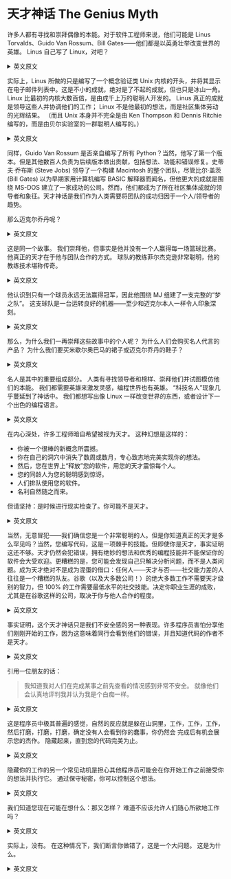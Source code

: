 # 天才神话 The Genius Myth


许多人都有寻找和崇拜偶像的本能。对于软件工程师来说，他们可能是 Linus Torvalds、Guido Van Rossum、Bill Gates——他们都是以英勇壮举改变世界的英雄。 Linus 自己写了 Linux，对吧？

<details> <summary>英文原文</summary><div style="border:1px solid #eee;padding:5px;background-color:#F2F2F2">
Many humans have the instinct to find and worship idols. For software engineers,
those might be Linus Torvalds, Guido Van Rossum, Bill Gates—all heroes who
changed the world with heroic feats. Linus wrote Linux by himself, right?
</div></details>

实际上，Linus 所做的只是编写了一个概念验证类 Unix 内核的开头，并将其显示在电子邮件列表中。这是不小的成就，绝对是了不起的成就，但也只是冰山一角。 Linux 比最初的内核大数百倍，是由成千上万的聪明人开发的。 Linus 真正的成就是领导这些人并协调他们的工作； Linux 不是他最初的想法，而是社区集体劳动的光辉结果。 （而且 Unix 本身并不完全是由 Ken Thompson 和 Dennis Ritchie 编写的，而是由贝尔实验室的一群聪明人编写的。）

<details> <summary>英文原文</summary><div style="border:1px solid #eee;padding:5px;background-color:#F2F2F2">
Actually, what Linus did was write just the beginnings of a proof-of-concept Unixlike kernel and show it to an email list. That was no small accomplishment, and it was
definitely an impressive achievement, but it was just the tip of the iceberg. Linux is
hundreds of times bigger than that initial kernel and was developed by thousands of
smart people. Linus’ real achievement was to lead these people and coordinate their
work; Linux is the shining result not of his original idea, but of the collective labor of
the community. (And Unix itself was not entirely written by Ken Thompson and
Dennis Ritchie, but by a group of smart people at Bell Labs.)
</div></details>

同样，Guido Van Rossum 是否亲自编写了所有 Python？当然，他写了第一个版本。但是其他数百人负责为后续版本做出贡献，包括想法、功能和错误修复。史蒂夫·乔布斯 (Steve Jobs) 领导了一个构建 Macintosh 的整个团队，尽管比尔·盖茨 (Bill Gates) 以为早期家用计算机编写 BASIC 解释器而闻名，但他更大的成就是围绕 MS-DOS 建立了一家成功的公司。然而，他们都成为了所在社区集体成就的领导者和象征。天才神话是我们作为人类需要将团队的成功归因于一个人/领导者的趋势。

那么迈克尔乔丹呢？

<details> <summary>英文原文</summary><div style="border:1px solid #eee;padding:5px;background-color:#F2F2F2">
On that same note, did Guido Van Rossum personally write all of Python? Certainly,
he wrote the first version. But hundreds of others were responsible for contributing
to subsequent versions, including ideas, features, and bug fixes. Steve Jobs led an
entire team that built the Macintosh, and although Bill Gates is known for writing a
BASIC interpreter for early home computers, his bigger achievement was building a
successful company around MS-DOS. Yet they all became leaders and symbols of the
collective achievements of their communities. The Genius Myth is the tendency that
we as humans need to ascribe the success of a team to a single person/leader.
And what about Michael Jordan?
</div></details>

这是同一个故事。 我们崇拜他，但事实是他并没有一个人赢得每一场篮球比赛。 他真正的天才在于他与团队合作的方式。 球队的教练菲尔杰克逊非常聪明，他的教练技术堪称传奇。

<details> <summary>英文原文</summary><div style="border:1px solid #eee;padding:5px;background-color:#F2F2F2">
It’s the same story. We idolized him, but the fact is that he didn’t win every basketball
game by himself. His true genius was in the way he worked with his team. The team’s
coach, Phil Jackson, was extremely clever, and his coaching techniques are legendary.
</div></details>

他认识到只有一个球员永远无法赢得冠军，因此他围绕 MJ 组建了一支完整的“梦之队”。 这支球队是一台运转良好的机器——至少和迈克尔本人一样令人印象深刻。

<details> <summary>英文原文</summary><div style="border:1px solid #eee;padding:5px;background-color:#F2F2F2">
He recognized that one player alone never wins a championship, and so he assembled
an entire “dream team” around MJ. This team was a well-oiled machine—at least as
impressive as Michael himself.
</div></details>

那么，为什么我们一再崇拜这些故事中的个人呢？ 为什么人们会购买名人代言的产品？ 为什么我们要买米歇尔奥巴马的裙子或迈克尔乔丹的鞋子？

<details> <summary>英文原文</summary><div style="border:1px solid #eee;padding:5px;background-color:#F2F2F2">
So, why do we repeatedly idolize the individual in these stories? Why do people buy
products endorsed by celebrities? Why do we want to buy Michelle Obama’s dress or
Michael Jordan’s shoes?
</div></details>

名人是其中的重要组成部分。 人类有寻找领导者和榜样、崇拜他们并试图模仿他们的本能。 我们都需要英雄来激发灵感，编程世界也有英雄。 “科技名人”现象几乎蔓延到了神话中。 我们都想写出像 Linux 一样改变世界的东西，或者设计下一个出色的编程语言。

<details> <summary>英文原文</summary><div style="border:1px solid #eee;padding:5px;background-color:#F2F2F2">
Celebrity is a big part of it. Humans have a natural instinct to find leaders and role
models, idolize them, and attempt to imitate them. We all need heroes for inspiration,
and the programming world has its heroes, too. The phenomenon of “techiecelebrity” has almost spilled over into mythology. We all want to write something
world-changing like Linux or design the next brilliant programming language.
</div></details>

在内心深处，许多工程师暗自希望被视为天才。 这种幻想是这样的：

* 你被一个很棒的新概念所震撼。
* 你在自己的洞穴中消失了数周或数月，专心致志地完美实现你的想法。
* 然后，您在世界上“释放”您的软件，用您的天才震惊每个人。
* 您的同龄人为您的聪明感到惊讶。
* 人们排队使用您的软件。
* 名利自然随之而来。

但请坚持：是时候进行现实检查了。你可能不是天才。

<details> <summary>英文原文</summary><div style="border:1px solid #eee;padding:5px;background-color:#F2F2F2">
Deep down, many engineers secretly wish to be seen as geniuses. This fantasy goes
something like this:
• You are struck by an awesome new concept.
• You vanish into your cave for weeks or months, slaving away at a perfect imple‐
mentation of your idea.
• You then “unleash” your software on the world, shocking everyone with your
genius.
• Your peers are astonished by your cleverness.
• People line up to use your software.
• Fame and fortune follow naturally.
But hold on: time for a reality check. You’re probably not a genius.
</div></details>

当然，无意冒犯——我们确信您是一个非常聪明的人。但是你知道真正的天才是多么罕见吗？当然，您编写代码，这是一项棘手的技能。但即使你是天才，事实证明这还不够。天才仍然会犯错误，拥有绝妙的想法和优秀的编程技能并不能保证你的软件会大受欢迎。更糟糕的是，您可能会发现自己只解决分析问题，而不是人类问题。成为天才绝对不是成为混蛋的借口：任何人——天才与否——社交能力差的人往往是一个糟糕的队友。谷歌（以及大多数公司！）的绝大多数工作不需要天才级别的智力，但 100% 的工作需要最低水平的社交技能。决定你职业生涯的成败，尤其是在谷歌这样的公司，取决于你与他人合作的程度。

<details> <summary>英文原文</summary><div style="border:1px solid #eee;padding:5px;background-color:#F2F2F2">
No offense, of course—we’re sure that you’re a very intelligent person. But do you
realize how rare actual geniuses really are? Sure, you write code, and that’s a tricky
skill. But even if you are a genius, it turns out that that’s not enough. Geniuses still
make mistakes, and having brilliant ideas and elite programming skills doesn’t guar‐
antee that your software will be a hit. Worse, you might find yourself solving only
analytical problems and not human problems. Being a genius is most definitely not
an excuse for being a jerk: anyone—genius or not—with poor social skills tends to be
a poor teammate. The vast majority of the work at Google (and at most companies!)
doesn’t require genius-level intellect, but 100% of the work requires a minimal level of
social skills. What will make or break your career, especially at a company like
Google, is how well you collaborate with others.
</div></details>

事实证明，这个天才神话只是我们不安全感的另一种表现。许多程序员害怕分享他们刚刚开始的工作，因为这意味着同行会看到他们的错误，并且知道代码的作者不是天才。

<details> <summary>英文原文</summary><div style="border:1px solid #eee;padding:5px;background-color:#F2F2F2">
It turns out that this Genius Myth is just another manifestation of our insecurity.
Many programmers are afraid to share work they’ve only just started because it
means peers will see their mistakes and know the author of the code is not a genius.
</div></details>

引用一位朋友的话：

> 我知道我对人们在完成某事之前先查看的情况感到非常不安全。 就像他们会认真地评判我并认为我是个白痴一样。

<details> <summary>英文原文</summary><div style="border:1px solid #eee;padding:5px;background-color:#F2F2F2">
To quote a friend:

> I know I get SERIOUSLY insecure about people looking before something is done.
Like they are going to seriously judge me and think I’m an idiot.
</div></details>

这是程序员中极其普遍的感觉，自然的反应就是躲在山洞里，工作，工作，工作，然后打磨，打磨，打磨，确定没有人会看到你的蠢事，你仍然会 完成后有机会展示您的杰作。 隐藏起来，直到您的代码完美为止。

<details> <summary>英文原文</summary><div style="border:1px solid #eee;padding:5px;background-color:#F2F2F2">
This is an extremely common feeling among programmers, and the natural reaction
is to hide in a cave, work, work, work, and then polish, polish, polish, sure that no
one will see your goof-ups and that you’ll still have a chance to unveil your master‐
piece when you’re done. Hide away until your code is perfect.
</div></details>

隐藏你的工作的另一个常见动机是担心其他程序员可能会在你开始工作之前接受你的想法并执行它。 通过保守秘密，你可以控制这个想法。

<details> <summary>英文原文</summary><div style="border:1px solid #eee;padding:5px;background-color:#F2F2F2">
Another common motivation for hiding your work is the fear that another program‐
mer might take your idea and run with it before you get around to working on it. By
keeping it secret, you control the idea.
</div></details>

我们知道您现在可能在想什么：那又怎样？ 难道不应该允许人们随心所欲地工作吗？

<details> <summary>英文原文</summary><div style="border:1px solid #eee;padding:5px;background-color:#F2F2F2">
We know what you’re probably thinking now: so what? Shouldn’t people be allowed
to work however they want?
</div></details>

实际上，没有。 在这种情况下，我们断言你做错了，这是一个大问题。 这是为什么。

<details> <summary>英文原文</summary><div style="border:1px solid #eee;padding:5px;background-color:#F2F2F2">
Actually, no. In this case, we assert that you’re doing it wrong, and it is a big deal.
Here’s why.
</div></details>
